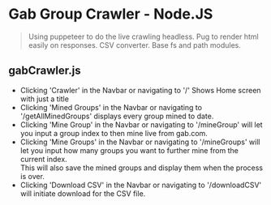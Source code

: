 
# Gab Group Crawler - Node.JS
>Using puppeteer to do the live crawling headless.
>Pug to render html easily on responses.
>CSV converter.
>Base fs and path modules.


## gabCrawler.js

- Clicking 'Crawler' in the Navbar or navigating to '/' Shows Home screen with just a title
- Clicking 'Mined Groups' in the Navbar or navigating to '/getAllMinedGroups' displays every group mined to date.
- Clicking 'Mine Group' in the Navbar or navigating to '/mineGroup' will let you input a group index to then mine live from gab.com.
- Clicking 'Mine Groups' in the Navbar or navigating to '/mineGroups' will let you input how many groups you want to further mine from the current index.</br>This will also save the mined groups and display them when the process is over.
- Clicking 'Download CSV' in the Navbar or navigating to '/downloadCSV' will initiate download for the CSV file.
